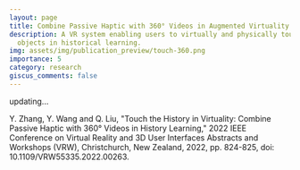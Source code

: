 ```yaml
---
layout: page
title: Combine Passive Haptic with 360° Videos in Augmented Virtuality
description: A VR system enabling users to virtually and physically touch
  objects in historical learning.
img: assets/img/publication_preview/touch-360.png
importance: 5
category: research
giscus_comments: false
---
```


updating...

Y. Zhang, Y. Wang and Q. Liu, "Touch the History in Virtuality: Combine Passive Haptic with 360° Videos in History Learning," 2022 IEEE Conference on Virtual Reality and 3D User Interfaces Abstracts and Workshops (VRW), Christchurch, New Zealand, 2022, pp. 824-825, doi: 10.1109/VRW55335.2022.00263.
